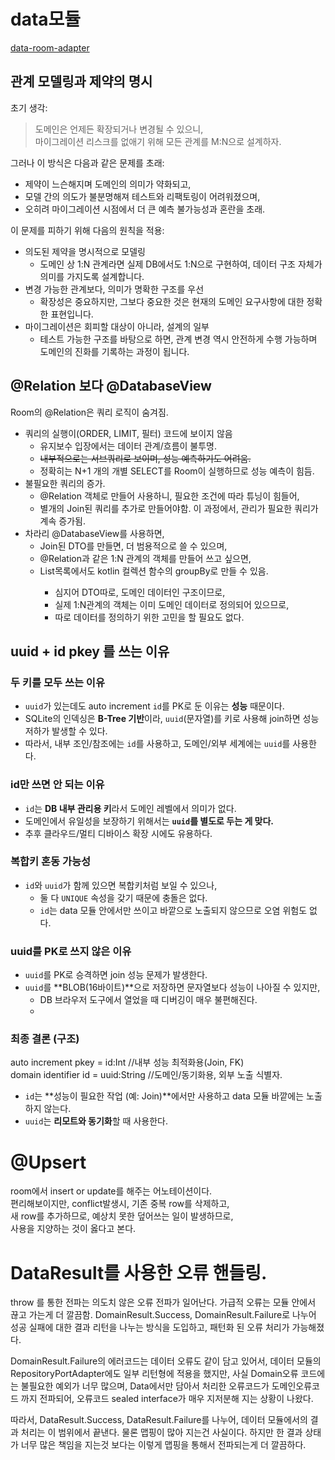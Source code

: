 # data모듈
[data-room-adapter](/core/data-room-adapter)

## 관계 모델링과 제약의 명시
초기 생각:
> 도메인은 언제든 확장되거나 변경될 수 있으니,  
> 마이그레이션 리스크를 없애기 위해 모든 관계를 M:N으로 설계하자.

그러나 이 방식은 다음과 같은 문제를 초래:
- 제약이 느슨해지며 도메인의 의미가 약화되고,
- 모델 간의 의도가 불분명해져 테스트와 리팩토링이 어려워졌으며,
- 오히려 마이그레이션 시점에서 더 큰 예측 불가능성과 혼란을 초래.

이 문제를 피하기 위해 다음의 원칙을 적용:
- 의도된 제약을 명시적으로 모델링
  - 도메인 상 1:N 관계라면 실제 DB에서도 1:N으로 구현하여, 데이터 구조 자체가 의미를 가지도록 설계합니다.
- 변경 가능한 관계보다, 의미가 명확한 구조를 우선
  - 확장성은 중요하지만, 그보다 중요한 것은 현재의 도메인 요구사항에 대한 정확한 표현입니다.
- 마이그레이션은 회피할 대상이 아니라, 설계의 일부
  - 테스트 가능한 구조를 바탕으로 하면, 관계 변경 역시 안전하게 수행 가능하며 도메인의 진화를 기록하는 과정이 됩니다.

## @Relation 보다 @DatabaseView
Room의 @Relation은 쿼리 로직이 숨겨짐.
- 쿼리의 실행이(ORDER, LIMIT, 필터) 코드에 보이지 않음 
  - 유지보수 입장에서는 데이터 관계/흐름이 불투명.
  - ~~내부적으로는 서브쿼리로 보이며, 성능 예측하기도 어려움.~~
  - 정확히는 N+1 개의 개별 SELECT를 Room이 실행하므로 성능 예측이 힘듬.
- 불필요한 쿼리의 증가.
  - @Relation 객체로 만들어 사용하니, 필요한 조건에 따라 튜닝이 힘들어, 
  - 별개의 Join된 쿼리를 추가로 만들어야함. 이 과정에서, 관리가 필요한 쿼리가 계속 증가됨.
- 차라리 @DatabaseView를 사용하면, 
  - Join된 DTO를 만들면, 더 범용적으로 쓸 수 있으며,
  - @Relation과 같은 1:N 관계의 객체를 만들어 쓰고 싶으면,
  - List<DTO>목록에서도 kotlin 컬렉션 함수의 groupBy로 만들 수 있음.
    - 심지어 DTO따로, 도메인 데이터인 구조이므로, 
    - 실제 1:N관계의 객체는 이미 도메인 데이터로 정의되어 있으므로,
    - 따로 데이터를 정의하기 위한 고민을 할 필요도 없다. 


## uuid + id pkey 를 쓰는 이유

### 두 키를 모두 쓰는 이유
- `uuid`가 있는데도 auto increment `id`를 PK로 둔 이유는 **성능** 때문이다.
- SQLite의 인덱싱은 **B-Tree 기반**이라, `uuid`(문자열)를 키로 사용해 join하면 성능 저하가 발생할 수 있다.
- 따라서, 내부 조인/참조에는 `id`를 사용하고, 도메인/외부 세계에는 `uuid`를 사용한다.

### id만 쓰면 안 되는 이유
- `id`는 **DB 내부 관리용 키**라서 도메인 레벨에서 의미가 없다.
- 도메인에서 유일성을 보장하기 위해서는 **`uuid`를 별도로 두는 게 맞다.**
- 추후 클라우드/멀티 디바이스 확장 시에도 유용하다.

### 복합키 혼동 가능성
- `id`와 `uuid`가 함께 있으면 복합키처럼 보일 수 있으나,
  - 둘 다 `UNIQUE` 속성을 갖기 때문에 충돌은 없다.
  - `id`는 data 모듈 안에서만 쓰이고 바깥으로 노출되지 않으므로 오염 위험도 없다.

### uuid를 PK로 쓰지 않은 이유
- `uuid`를 PK로 승격하면 join 성능 문제가 발생한다.
- `uuid`를 **BLOB(16바이트)**으로 저장하면 문자열보다 성능이 나아질 수 있지만,
  - DB 브라우저 도구에서 열었을 때 디버깅이 매우 불편해진다.
  - 
### 최종 결론 (구조)
auto increment pkey = id:Int //내부 성능 최적화용(Join, FK)  
domain identifier id = uuid:String //도메인/동기화용, 외부 노출 식별자.
- `id`는 **성능이 필요한 작업 (예: Join)**에서만 사용하고 data 모듈 바깥에는 노출하지 않는다.
- `uuid`는 **리모트와 동기화**할 때 사용한다.


# @Upsert
room에서 insert or update를 해주는 어노테이션이다.  
편리해보이지만, conflict발생시, 기존 중복 row를 삭제하고,   
새 row를 추가하므로, 예상치 못한 덮어쓰는 일이 발생하므로,  
사용을 지양하는 것이 옳다고 본다.


# DataResult를 사용한 오류 핸들링.
throw 를 통한 전파는 의도치 않은 오류 전파가 일어난다.
가급적 오류는 모듈 안에서 끊고 가는게 더 깔끔함.
DomainResult.Success, DomainResult.Failure로 나누어 
성공 실패에 대한 결과 리턴을 나누는 방식을 도입하고,
패턴화 된 오류 처리가 가능해졌다.

DomainResult.Failure의 에러코드는 데이터 오류도 같이 담고 있어서, 
데이터 모듈의 RepositoryPortAdapter에도 일부 리턴형에 적용을 했지만,
사실 Domain오류 코드에는 불필요한 예외가 너무 많으며,
Data에서만 담아서 처리한 오류코드가 도메인오류코드 까지 전파되어,
오류코드 sealed interface가 매우 지저분해 지는 상황이 나왔다.

따라서, DataResult.Success, DataResult.Failure를 나누어,
데이터 모듈에서의 결과 처리는 이 범위에서 끝낸다.
물론 맵핑이 많아 지는건 사실이다.
하지만 한 결과 상태가 너무 많은 책임을 지는것 보다는
이렇게 맵핑을 통해서 전파되는게 더 깔끔하다.



